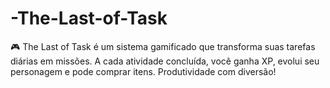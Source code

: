 # -The-Last-of-Task
🎮 The Last of Task é um sistema gamificado que transforma suas tarefas diárias em missões. A cada atividade concluída, você ganha XP, evolui seu personagem e pode comprar itens. Produtividade com diversão!
